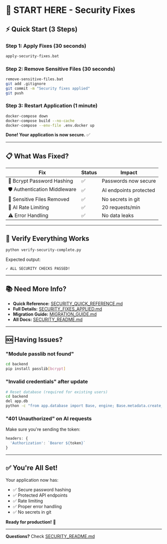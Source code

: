 # 🚀 START HERE - Security Fixes

## ⚡ Quick Start (3 Steps)

### Step 1: Apply Fixes (30 seconds)
```bash
apply-security-fixes.bat
```

### Step 2: Remove Sensitive Files (30 seconds)
```bash
remove-sensitive-files.bat
git add .gitignore
git commit -m "Security fixes applied"
git push
```

### Step 3: Restart Application (1 minute)
```bash
docker-compose down
docker-compose build --no-cache
docker-compose --env-file .env.docker up
```

**Done! Your application is now secure.** ✅

---

## 📋 What Was Fixed?

| Fix | Status | Impact |
|-----|--------|--------|
| 🔐 Bcrypt Password Hashing | ✅ | Passwords now secure |
| 🛡️ Authentication Middleware | ✅ | AI endpoints protected |
| 🚫 Sensitive Files Removed | ✅ | No secrets in git |
| 🚦 AI Rate Limiting | ✅ | 20 requests/min |
| ⚠️ Error Handling | ✅ | No data leaks |

---

## 🧪 Verify Everything Works

```bash
python verify-security-complete.py
```

Expected output:
```
✓ ALL SECURITY CHECKS PASSED!
```

---

## 📚 Need More Info?

- **Quick Reference:** [SECURITY_QUICK_REFERENCE.md](SECURITY_QUICK_REFERENCE.md)
- **Full Details:** [SECURITY_FIXES_APPLIED.md](SECURITY_FIXES_APPLIED.md)
- **Migration Guide:** [MIGRATION_GUIDE.md](MIGRATION_GUIDE.md)
- **All Docs:** [SECURITY_README.md](SECURITY_README.md)

---

## 🆘 Having Issues?

### "Module passlib not found"
```bash
cd backend
pip install passlib[bcrypt]
```

### "Invalid credentials" after update
```bash
# Reset database (required for existing users)
cd backend
del app.db
python -c "from app.database import Base, engine; Base.metadata.create_all(bind=engine)"
```

### "401 Unauthorized" on AI requests
Make sure you're sending the token:
```javascript
headers: {
  'Authorization': `Bearer ${token}`
}
```

---

## ✅ You're All Set!

Your application now has:
- ✅ Secure password hashing
- ✅ Protected API endpoints
- ✅ Rate limiting
- ✅ Proper error handling
- ✅ No secrets in git

**Ready for production!** 🎉

---

**Questions?** Check [SECURITY_README.md](SECURITY_README.md)
